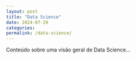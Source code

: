 ```yaml
---
layout: post
title: "Data Science"
date: 2024-07-29
categories: 
permalink: /data-science/
---
```


Conteúdo sobre uma visão geral de Data Science...
